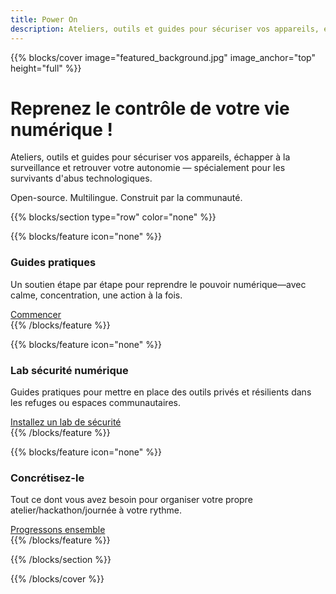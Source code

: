 ```yaml
---
title: Power On
description: Ateliers, outils et guides pour sécuriser vos appareils, échapper à la surveillance et retrouver votre autonomie — spécialement pour les survivants d'abus technologiques. Open-source. Multilingue. Construit par la communauté.
---
```


{{% blocks/cover image="featured_background.jpg" image_anchor="top" height="full" %}}

<h1>Reprenez le contrôle de votre vie numérique !</h1>

<p>
Ateliers, outils et guides pour sécuriser vos appareils, échapper à la surveillance et retrouver votre autonomie — spécialement pour les survivants d'abus technologiques.
</p>
<p>
Open-source. Multilingue. Construit par la communauté.
</p>

{{% blocks/section type="row" color="none" %}}

{{% blocks/feature icon="none" %}}
<div class="feature-card">
    <div class="feature-icon">
        <i class="fas fa-book"></i>
    </div>
    <h3>Guides pratiques</h3>
    <p>Un soutien étape par étape pour reprendre le pouvoir numérique—avec calme, concentration, une action à la fois.</p>
    <a href="docs/guides/" class="btn btn-lg btn-primary">Commencer</a>
</div>
{{% /blocks/feature %}}

{{% blocks/feature icon="none" %}}
<div class="feature-card">
    <div class="feature-icon">
        <i class="fab fa-github"></i>
    </div>
    <h3>Lab sécurité numérique</h3>
    <p>Guides pratiques pour mettre en place des outils privés et résilients dans les refuges ou espaces communautaires.</p>
    <a href="docs/lab/" class="btn btn-lg btn-secondary">Installez un lab de sécurité</a>
</div>
{{% /blocks/feature %}}

{{% blocks/feature icon="none" %}}
<div class="feature-card">
    <div class="feature-icon">
        <i class="fas fa-people-group"></i>
    </div>
    <h3>Concrétisez-le</h3>
    <p>Tout ce dont vous avez besoin pour organiser votre propre atelier/hackathon/journée à votre rythme.</p>
    <a href="docs/workshops/" class="btn btn-lg btn-primary">Progressons ensemble</a>
</div>
{{% /blocks/feature %}}

{{% /blocks/section %}}

{{% /blocks/cover %}}

